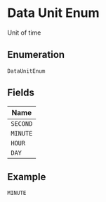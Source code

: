 
# Data Unit Enum

Unit of time

## Enumeration

`DataUnitEnum`

## Fields

| Name |
|  --- |
| `SECOND` |
| `MINUTE` |
| `HOUR` |
| `DAY` |

## Example

```
MINUTE
```

